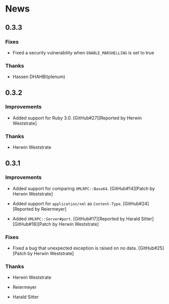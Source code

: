 # News

## 0.3.3

### Fixes

  * Fixed a security vulnerability when `ENABLE_MARSHELLING` is set to true
    
### Thanks

  * Hassen DHAHBI(plenum) 

## 0.3.2

### Improvements

  * Added support for Ruby 3.0.
    [GitHub#27][Reported by Herwin Weststrate]

### Thanks

  * Herwin Weststrate

## 0.3.1

### Improvements

  * Added support for comparing `XMLRPC::Base64`.
    [GitHub#14][Patch by Herwin Weststrate]

  * Added support for `application/xml` as `Content-Type`.
    [GitHub#24][Reported by Reiermeyer]

  * Added `XMLRPC::Server#port`.
    [GitHub#17][Reported by Harald Sitter]
    [GitHub#18][Patch by Herwin Weststrate]

### Fixes

  * Fixed a bug that unexpected exception is raised on no data.
    [GitHub#25][Patch by Herwin Weststrate]

### Thanks

  * Herwin Weststrate

  * Reiermeyer

  * Harald Sitter

